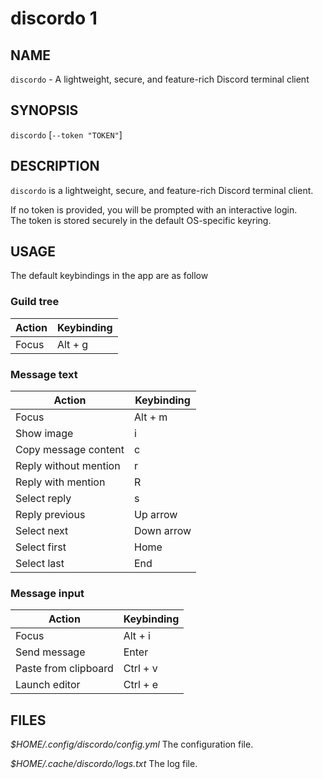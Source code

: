 discordo 1
=======================================

NAME
----

`discordo` - A lightweight, secure, and feature-rich Discord terminal client

SYNOPSIS
--------

`discordo` [`--token "TOKEN"`]

DESCRIPTION
-----------

`discordo` is a lightweight, secure, and feature-rich Discord terminal client.  

If no token is provided, you will be prompted with an interactive login.  
The token is stored securely in the default OS-specific keyring.

USAGE
-------

The default keybindings in the app are as follow  

### Guild tree

| Action | Keybinding |
| ------ | ---------- |
| Focus  | Alt + g    |

### Message text

| Action                | Keybinding |
| --------------------- | ---------- |
| Focus                 | Alt + m    |
| Show image            | i          |
| Copy message content  | c          |
| Reply without mention | r          |
| Reply with mention    | R          |
| Select reply          | s          |
| Reply previous        | Up arrow   |
| Select next           | Down arrow |
| Select first          | Home       |
| Select last           | End        |

### Message input

| Action               | Keybinding |
| -------------------- | ---------- |
| Focus                | Alt + i    |
| Send message         | Enter      |
| Paste from clipboard | Ctrl + v   |
| Launch editor        | Ctrl + e   |

FILES
-----

*$HOME/.config/discordo/config.yml*
  The configuration file.

*$HOME/.cache/discordo/logs.txt*
  The log file.
